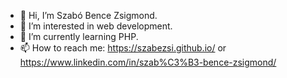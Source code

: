 - 👋 Hi, I’m Szabó Bence Zsigmond.
- 👀 I’m interested in web development.
- 🌱 I’m currently learning PHP.
- 📫 How to reach me: https://szabezsi.github.io/ or https://www.linkedin.com/in/szab%C3%B3-bence-zsigmond/
